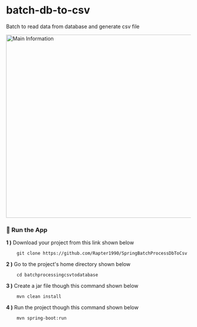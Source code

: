 # batch-db-to-csv
Batch to read data from database and generate csv file

<img src="/screenshots/batch_db_to_csv_main.PNG" alt="Main Information" width="800" height="500">

<!-- ### 📖 Information -->

### 🔨 Run the App

<b>1 )</b> Download your project from this link shown below
```
    git clone https://github.com/Rapter1990/SpringBatchProcessDbToCsv
```

<b>2 )</b> Go to the project's home directory shown below
```
    cd batchprocessingcsvtodatabase
```

<b>3 )</b> Create a jar file though this command shown below
```
    mvn clean install
```

<b>4 )</b> Run the project though this command shown below
```
    mvn spring-boot:run
```
